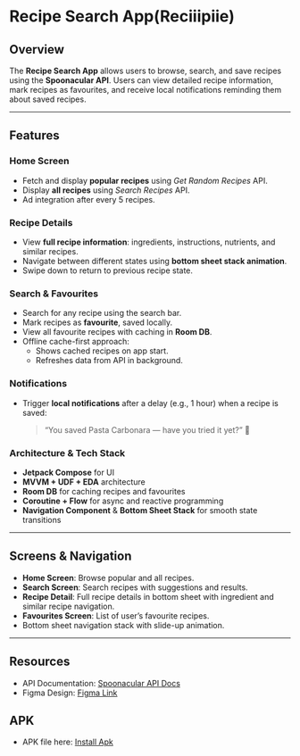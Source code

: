 # Recipe Search App(Reciiipiie)

## Overview
The **Recipe Search App** allows users to browse, search, and save recipes using the **Spoonacular API**. Users can view detailed recipe information, mark recipes as favourites, and receive local notifications reminding them about saved recipes.

---

## Features

### Home Screen
- Fetch and display **popular recipes** using *Get Random Recipes* API.
- Display **all recipes** using *Search Recipes* API.
- Ad integration after every 5 recipes.

### Recipe Details
- View **full recipe information**: ingredients, instructions, nutrients, and similar recipes.
- Navigate between different states using **bottom sheet stack animation**.
- Swipe down to return to previous recipe state.

### Search & Favourites
- Search for any recipe using the search bar.
- Mark recipes as **favourite**, saved locally.
- View all favourite recipes with caching in **Room DB**.
- Offline cache-first approach:
  - Shows cached recipes on app start.
  - Refreshes data from API in background.

### Notifications
- Trigger **local notifications** after a delay (e.g., 1 hour) when a recipe is saved:
  
  > “You saved Pasta Carbonara — have you tried it yet?” 🍝

### Architecture & Tech Stack
- **Jetpack Compose** for UI
- **MVVM + UDF + EDA** architecture
- **Room DB** for caching recipes and favourites
- **Coroutine + Flow** for async and reactive programming
- **Navigation Component** & **Bottom Sheet Stack** for smooth state transitions

---

## Screens & Navigation
- **Home Screen**: Browse popular and all recipes.
- **Search Screen**: Search recipes with suggestions and results.
- **Recipe Detail**: Full recipe details in bottom sheet with ingredient and similar recipe navigation.
- **Favourites Screen**: List of user’s favourite recipes.
- Bottom sheet navigation stack with slide-up animation.

---

## Resources
- API Documentation: [Spoonacular API Docs](https://spoonacular.com/food-api/docs)
- Figma Design: [Figma Link](https://www.figma.com/design/3osDPZ0cy0AMfynjkRFOoV/MathOnGo---Android---Assignment?node-id=0-1&p=f)

## APK 
- APK file here: [Install Apk](https://github.com/animeshmandal4400/RecipeSearchApp/releases/download/v1.0.0/app-debug.apk)

